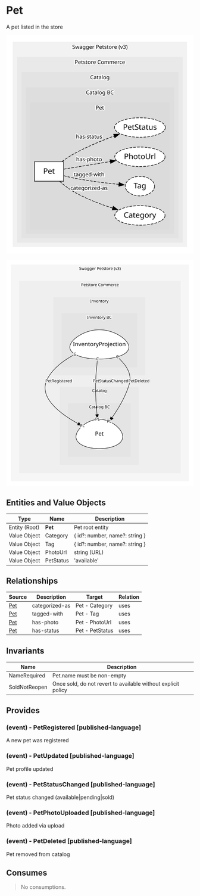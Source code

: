 

# Pet
A pet listed in the store

![contextmap](./relationmap.svg)

![consumablemap](./consumablemap.svg)

## Entities and Value Objects
| Type | Name | Description |
| --- | --- | --- |
| Entity (Root) | **Pet** | Pet root entity |
| Value Object | Category | { id?: number, name?: string } |
| Value Object | Tag | { id?: number, name?: string } |
| Value Object | PhotoUrl | string (URL) |
| Value Object | PetStatus | 'available' | 'pending' | 'sold' |


## Relationships
| Source | Description | Target | Relation |
| --- | --- | --- | --- |
| [Pet](entities/pet/index.md) | categorized-as | Pet - Category | uses |
| [Pet](entities/pet/index.md) | tagged-with | Pet - Tag | uses |
| [Pet](entities/pet/index.md) | has-photo | Pet - PhotoUrl | uses |
| [Pet](entities/pet/index.md) | has-status | Pet - PetStatus | uses |


## Invariants
| Name | Description |
| --- | --- |
| NameRequired | Pet.name must be non-empty |
| SoldNotReopen | Once sold, do not revert to available without explicit policy |


## Provides

### (event) - PetRegistered [published-language]
A new pet was registered

### (event) - PetUpdated [published-language]
Pet profile updated

### (event) - PetStatusChanged [published-language]
Pet status changed (available|pending|sold)

### (event) - PetPhotoUploaded [published-language]
Photo added via upload

### (event) - PetDeleted [published-language]
Pet removed from catalog


## Consumes
> No consumptions.
	
